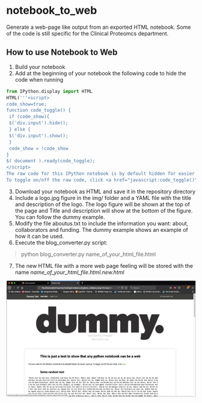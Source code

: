 # notebook_to_web
Generate a web-page like output from an exported HTML notebook. Some of the code is still specific for the Clinical Proteomcs department.

How to use Notebook to Web
---------------------------

1. Build your notebook
2. Add at the beginning of your notebook the following code to hide the code when running

```python
from IPython.display import HTML
HTML('''<script>
code_show=true; 
function code_toggle() {
 if (code_show){
 $('div.input').hide();
 } else {
 $('div.input').show();
 }
 code_show = !code_show
} 
$( document ).ready(code_toggle);
</script>
The raw code for this IPython notebook is by default hidden for easier reading.
To toggle on/off the raw code, click <a href="javascript:code_toggle()">here</a>.''')
```
3. Download your notebook as HTML and save it in the repository directory
4. Include a logo.jpg figure in the img/ folder and a YAML file with the title and description of the logo.
The logo figure will be shown at the top of the page and Title and description will show at the bottom of the figure. You can follow the dummy example.
5. Modify the file aboutus.txt to include the information you want: about, collaborators and funding. The dummy example shows an example of how it can be used.
6. Execute the blog_converter.py script:
  > python blog_converter.py name_of_your_html_file.html
7. The new HTML file with a more web page feeling will be stored with the name *name_of_your_html_file.html.new.html*

![dummy](./src/dummy_web.png)
